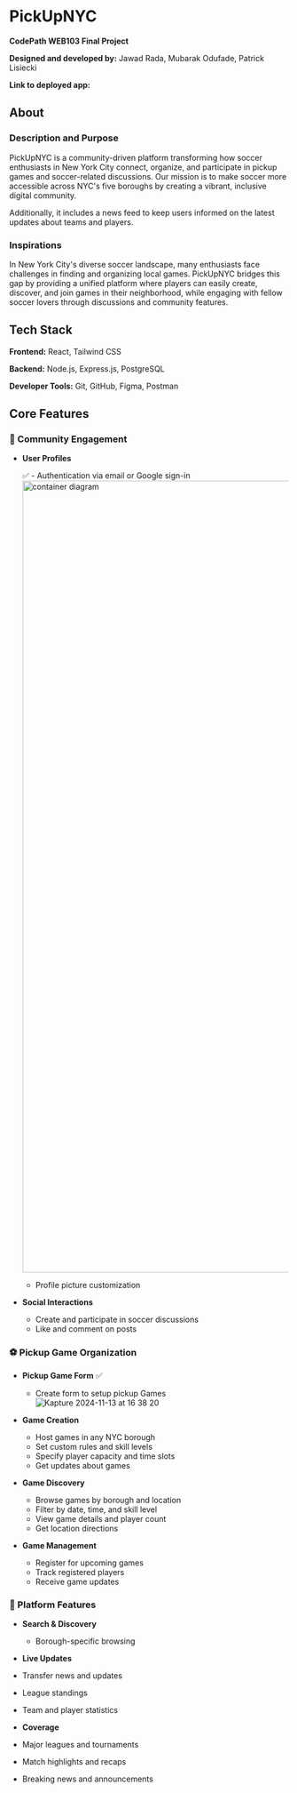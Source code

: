 # PickUpNYC

**CodePath WEB103 Final Project**

**Designed and developed by:** Jawad Rada, Mubarak Odufade, Patrick Lisiecki

**Link to deployed app:**

## About

### Description and Purpose

PickUpNYC is a community-driven platform transforming how soccer enthusiasts in
New York City connect, organize, and participate in pickup games and
soccer-related discussions. Our mission is to make soccer more accessible across
NYC's five boroughs by creating a vibrant, inclusive digital community.

Additionally, it includes a news feed to keep users informed on the latest
updates about teams and players.

### Inspirations

In New York City's diverse soccer landscape, many enthusiasts face challenges in
finding and organizing local games. PickUpNYC bridges this gap by providing a
unified platform where players can easily create, discover, and join games in
their neighborhood, while engaging with fellow soccer lovers through discussions
and community features.

## Tech Stack

**Frontend:** React, Tailwind CSS

**Backend:** Node.js, Express.js, PostgreSQL

**Developer Tools:** Git, GitHub, Figma, Postman

## Core Features

### 🤝 Community Engagement

-   **User Profiles**
    <!-- - Customizable profile with game history -->

    ✅ - Authentication via email or Google sign-in
    <img width="1425" alt="container diagram" src="https://imgur.com/a/L6wAZxe.gif">

    -   Profile picture customization

-   **Social Interactions**
    -   Create and participate in soccer discussions
    -   Like and comment on posts
    <!-- - Connect with local players -->

### ⚽ Pickup Game Organization

- **Pickup Game Form** ✅
    - Create form to setup pickup Games
![Kapture 2024-11-13 at 16 38 20](https://github.com/user-attachments/assets/b3a57c04-1476-4a67-bac6-41014b44d300)

-   **Game Creation**

    -   Host games in any NYC borough
    -   Set custom rules and skill levels
    -   Specify player capacity and time slots
    -   Get updates about games

-   **Game Discovery**

    -   Browse games by borough and location
    -   Filter by date, time, and skill level
    -   View game details and player count
    -   Get location directions

-   **Game Management**
    -   Register for upcoming games
    -   Track registered players
    -   Receive game updates

<!-- ### 🎯 Equipment Rental Service
- **Available Equipment**
  - Soccer balls
  - Team pinnies/bibs
  - Cones and markers
  - Portable goal posts

- **Rental Features**
  - Convenient delivery to game location
  - On-site support during games
  - Secure deposit system
  - Damage protection insurance -->

### 📱 Platform Features

-   **Search & Discovery**
    <!-- - Advanced game search
    - Player and organizer search -->

    -   Borough-specific browsing

-   **Live Updates**
-   Transfer news and updates
-   League standings
-   Team and player statistics

-   **Coverage**
-   Major leagues and tournaments
-   Match highlights and recaps
-   Breaking news and announcements
